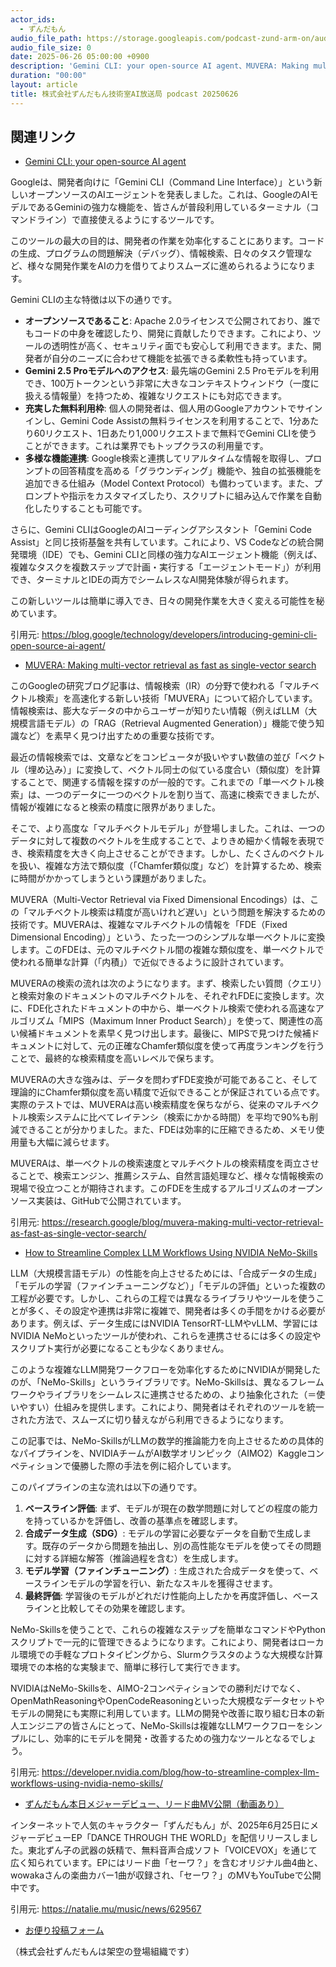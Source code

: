 ```yaml
---
actor_ids:
  - ずんだもん
audio_file_path: https://storage.googleapis.com/podcast-zund-arm-on/audio/株式会社ずんだもん技術室AI放送局_podcast_20250626.mp3
audio_file_size: 0
date: 2025-06-26 05:00:00 +0900
description: 'Gemini CLI: your open-source AI agent、MUVERA: Making multi-vector retrieval as fast as single-vector search、How to Streamline Complex LLM Workflows Using NVIDIA NeMo-Skills、ずんだもん本日メジャーデビュー、リード曲MV公開（動画あり）'
duration: "00:00"
layout: article
title: 株式会社ずんだもん技術室AI放送局 podcast 20250626
---
```


## 関連リンク


- [Gemini CLI: your open-source AI agent](https://blog.google/technology/developers/introducing-gemini-cli-open-source-ai-agent/)  


Googleは、開発者向けに「Gemini CLI（Command Line Interface）」という新しいオープンソースのAIエージェントを発表しました。これは、GoogleのAIモデルであるGeminiの強力な機能を、皆さんが普段利用しているターミナル（コマンドライン）で直接使えるようにするツールです。

このツールの最大の目的は、開発者の作業を効率化することにあります。コードの生成、プログラムの問題解決（デバッグ）、情報検索、日々のタスク管理など、様々な開発作業をAIの力を借りてよりスムーズに進められるようになります。

Gemini CLIの主な特徴は以下の通りです。

*   **オープンソースであること**: Apache 2.0ライセンスで公開されており、誰でもコードの中身を確認したり、開発に貢献したりできます。これにより、ツールの透明性が高く、セキュリティ面でも安心して利用できます。また、開発者が自分のニーズに合わせて機能を拡張できる柔軟性も持っています。
*   **Gemini 2.5 Proモデルへのアクセス**: 最先端のGemini 2.5 Proモデルを利用でき、100万トークンという非常に大きなコンテキストウィンドウ（一度に扱える情報量）を持つため、複雑なリクエストにも対応できます。
*   **充実した無料利用枠**: 個人の開発者は、個人用のGoogleアカウントでサインインし、Gemini Code Assistの無料ライセンスを利用することで、1分あたり60リクエスト、1日あたり1,000リクエストまで無料でGemini CLIを使うことができます。これは業界でもトップクラスの利用量です。
*   **多様な機能連携**: Google検索と連携してリアルタイムな情報を取得し、プロンプトの回答精度を高める「グラウンディング」機能や、独自の拡張機能を追加できる仕組み（Model Context Protocol）も備わっています。また、プロンプトや指示をカスタマイズしたり、スクリプトに組み込んで作業を自動化したりすることも可能です。

さらに、Gemini CLIはGoogleのAIコーディングアシスタント「Gemini Code Assist」と同じ技術基盤を共有しています。これにより、VS Codeなどの統合開発環境（IDE）でも、Gemini CLIと同様の強力なAIエージェント機能（例えば、複雑なタスクを複数ステップで計画・実行する「エージェントモード」）が利用でき、ターミナルとIDEの両方でシームレスなAI開発体験が得られます。

この新しいツールは簡単に導入でき、日々の開発作業を大きく変える可能性を秘めています。

引用元: https://blog.google/technology/developers/introducing-gemini-cli-open-source-ai-agent/


- [MUVERA: Making multi-vector retrieval as fast as single-vector search](https://research.google/blog/muvera-making-multi-vector-retrieval-as-fast-as-single-vector-search/)  


このGoogleの研究ブログ記事は、情報検索（IR）の分野で使われる「マルチベクトル検索」を高速化する新しい技術「MUVERA」について紹介しています。情報検索は、膨大なデータの中からユーザーが知りたい情報（例えばLLM（大規模言語モデル）の「RAG（Retrieval Augmented Generation）」機能で使う知識など）を素早く見つけ出すための重要な技術です。

最近の情報検索では、文章などをコンピュータが扱いやすい数値の並び「ベクトル（埋め込み）」に変換して、ベクトル同士の似ている度合い（類似度）を計算することで、関連する情報を探すのが一般的です。これまでの「単一ベクトル検索」は、一つのデータに一つのベクトルを割り当て、高速に検索できましたが、情報が複雑になると検索の精度に限界がありました。

そこで、より高度な「マルチベクトルモデル」が登場しました。これは、一つのデータに対して複数のベクトルを生成することで、よりきめ細かく情報を表現でき、検索精度を大きく向上させることができます。しかし、たくさんのベクトルを扱い、複雑な方法で類似度（「Chamfer類似度」など）を計算するため、検索に時間がかかってしまうという課題がありました。

MUVERA（Multi-Vector Retrieval via Fixed Dimensional Encodings）は、この「マルチベクトル検索は精度が高いけれど遅い」という問題を解決するための技術です。MUVERAは、複雑なマルチベクトルの情報を「FDE（Fixed Dimensional Encoding）」という、たった一つのシンプルな単一ベクトルに変換します。このFDEは、元のマルチベクトル間の複雑な類似度を、単一ベクトルで使われる簡単な計算（「内積」）で近似できるように設計されています。

MUVERAの検索の流れは次のようになります。まず、検索したい質問（クエリ）と検索対象のドキュメントのマルチベクトルを、それぞれFDEに変換します。次に、FDE化されたドキュメントの中から、単一ベクトル検索で使われる高速なアルゴリズム「MIPS（Maximum Inner Product Search）」を使って、関連性の高い候補ドキュメントを素早く見つけ出します。最後に、MIPSで見つけた候補ドキュメントに対して、元の正確なChamfer類似度を使って再度ランキングを行うことで、最終的な検索精度を高いレベルで保ちます。

MUVERAの大きな強みは、データを問わずFDE変換が可能であること、そして理論的にChamfer類似度を高い精度で近似できることが保証されている点です。実際のテストでは、MUVERAは高い検索精度を保ちながら、従来のマルチベクトル検索システムに比べてレイテンシ（検索にかかる時間）を平均で90%も削減できることが分かりました。また、FDEは効率的に圧縮できるため、メモリ使用量も大幅に減らせます。

MUVERAは、単一ベクトルの検索速度とマルチベクトルの検索精度を両立させることで、検索エンジン、推薦システム、自然言語処理など、様々な情報検索の現場で役立つことが期待されます。このFDEを生成するアルゴリズムのオープンソース実装は、GitHubで公開されています。

引用元: https://research.google/blog/muvera-making-multi-vector-retrieval-as-fast-as-single-vector-search/


- [How to Streamline Complex LLM Workflows Using NVIDIA NeMo-Skills](https://developer.nvidia.com/blog/how-to-streamline-complex-llm-workflows-using-nvidia-nemo-skills/)  


LLM（大規模言語モデル）の性能を向上させるためには、「合成データの生成」「モデルの学習（ファインチューニングなど）」「モデルの評価」といった複数の工程が必要です。しかし、これらの工程では異なるライブラリやツールを使うことが多く、その設定や連携は非常に複雑で、開発者は多くの手間をかける必要があります。例えば、データ生成にはNVIDIA TensorRT-LLMやvLLM、学習にはNVIDIA NeMoといったツールが使われ、これらを連携させるには多くの設定やスクリプト実行が必要になることも少なくありません。

このような複雑なLLM開発ワークフローを効率化するためにNVIDIAが開発したのが、「NeMo-Skills」というライブラリです。NeMo-Skillsは、異なるフレームワークやライブラリをシームレスに連携させるための、より抽象化された（＝使いやすい）仕組みを提供します。これにより、開発者はそれぞれのツールを統一された方法で、スムーズに切り替えながら利用できるようになります。

この記事では、NeMo-SkillsがLLMの数学的推論能力を向上させるための具体的なパイプラインを、NVIDIAチームがAI数学オリンピック（AIMO2）Kaggleコンペティションで優勝した際の手法を例に紹介しています。

このパイプラインの主な流れは以下の通りです。

1.  **ベースライン評価**: まず、モデルが現在の数学問題に対してどの程度の能力を持っているかを評価し、改善の基準点を確認します。
2.  **合成データ生成（SDG）**: モデルの学習に必要なデータを自動で生成します。既存のデータから問題を抽出し、別の高性能なモデルを使ってその問題に対する詳細な解答（推論過程を含む）を生成します。
3.  **モデル学習（ファインチューニング）**: 生成された合成データを使って、ベースラインモデルの学習を行い、新たなスキルを獲得させます。
4.  **最終評価**: 学習後のモデルがどれだけ性能向上したかを再度評価し、ベースラインと比較してその効果を確認します。

NeMo-Skillsを使うことで、これらの複雑なステップを簡単なコマンドやPythonスクリプトで一元的に管理できるようになります。これにより、開発者はローカル環境での手軽なプロトタイピングから、Slurmクラスタのような大規模な計算環境での本格的な実験まで、簡単に移行して実行できます。

NVIDIAはNeMo-Skillsを、AIMO-2コンペティションでの勝利だけでなく、OpenMathReasoningやOpenCodeReasoningといった大規模なデータセットやモデルの開発にも実際に利用しています。LLMの開発や改善に取り組む日本の新人エンジニアの皆さんにとって、NeMo-Skillsは複雑なLLMワークフローをシンプルにし、効率的にモデルを開発・改善するための強力なツールとなるでしょう。

引用元: https://developer.nvidia.com/blog/how-to-streamline-complex-llm-workflows-using-nvidia-nemo-skills/


- [ずんだもん本日メジャーデビュー、リード曲MV公開（動画あり）](https://natalie.mu/music/news/629567)  


インターネットで人気のキャラクター「ずんだもん」が、2025年6月25日にメジャーデビューEP「DANCE THROUGH THE WORLD」を配信リリースしました。東北ずん子の武器の妖精で、無料音声合成ソフト「VOICEVOX」を通じて広く知られています。EPにはリード曲「セーワ？」を含むオリジナル曲4曲と、wowakaさんの楽曲カバー1曲が収録され、「セーワ？」のMVもYouTubeで公開中です。

引用元: https://natalie.mu/music/news/629567



- [お便り投稿フォーム](https://forms.gle/ffg4JTfqdiqK62qf9)

（株式会社ずんだもんは架空の登場組織です）
